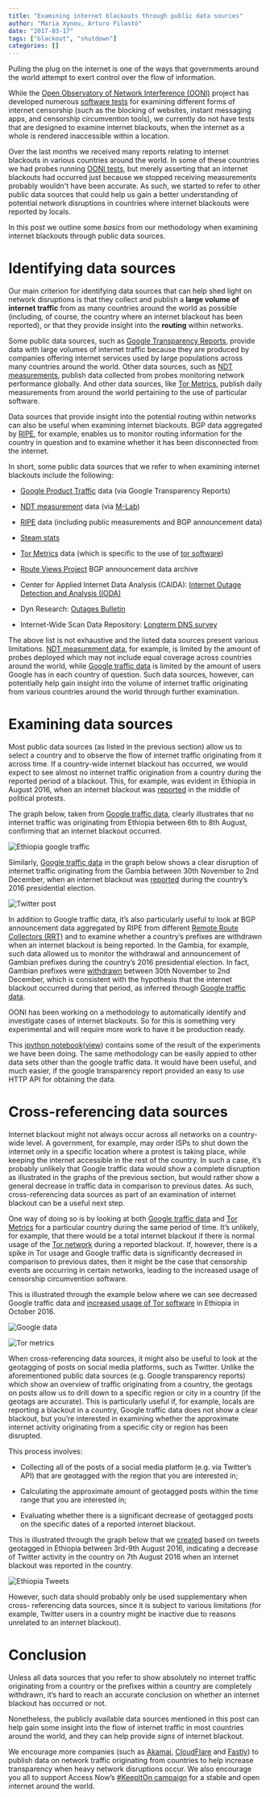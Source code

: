 ```yaml
---
title: "Examining internet blackouts through public data sources"
author: "Maria Xynou, Arturo Filastò"
date: "2017-03-17"
tags: ["blackout", "shutdown"]
categories: []
---
```


Pulling the plug on the internet is one of the ways that governments around the
world attempt to exert control over the flow of information.

While the [Open Observatory of Network Interference (OONI)](https://ooni.torproject.org/) project has developed numerous [software tests](https://github.com/TheTorProject/ooni-probe) for examining different
forms of internet censorship (such as the blocking of websites, instant
messaging apps, and censorship circumvention tools), we currently do not have
tests that are designed to examine internet blackouts, when the internet as a
whole is rendered inaccessible within a location.

Over the last months we received many reports relating to internet blackouts in
various countries around the world. In some of these countries we had probes
running [OONI tests](https://ooni.torproject.org//nettest/), but merely
asserting that an internet blackouts had occurred just because we stopped
receiving measurements probably wouldn't have been accurate. As such, we started
to refer to other public data sources that could help us gain a better
understanding of potential network disruptions in countries where internet
blackouts were reported by locals.

In this post we outline some *basics* from our methodology when examining internet
blackouts through public data sources.

# Identifying data sources

Our main criterion for identifying data sources that can help shed light on
network disruptions is that they collect and publish a **large volume of internet
traffic** from as many countries around the world as possible (including, of
course, the country where an internet blackout has been reported), or that they
provide insight into the **routing** within networks.

Some public data sources, such as [Google Transparency Reports](https://www.google.com/transparencyreport/traffic/?hl=en#expand=CG),
provide data with large volumes of internet traffic because they are produced by
companies offering internet services used by large populations across many
countries around the world. Other data sources, such as [NDT measurements](https://www.measurementlab.net/tools/ndt/), publish data collected
from probes monitoring network performance globally. And other data sources,
like [Tor Metrics](https://metrics.torproject.org/), publish daily measurements
from around the world pertaining to the use of particular software.

Data sources that provide insight into the potential routing within networks can
also be useful when examining internet blackouts. BGP data aggregated by
[RIPE](https://www.ripe.net/), for example, enables us to monitor routing
information for the country in question and to examine whether it has been
disconnected from the internet.

In short, some public data sources that we refer to when examining internet
blackouts include the following:

* [Google Product Traffic](https://www.google.com/transparencyreport/traffic/?hl=en#expand=CG) data (via Google Transparency Reports)

* [NDT measurement](https://www.measurementlab.net/tools/ndt/) data (via [M-Lab](https://www.measurementlab.net/))

* [RIPE](https://www.ripe.net/) data (including public measurements and BGP announcement data)

* [Steam stats](http://store.steampowered.com/stats/)

* [Tor Metrics](https://metrics.torproject.org/) data (which is specific to the use of [tor software](https://www.torproject.org/))

* [Route Views Project](http://www.routeviews.org/) BGP announcement data archive

* Center for Applied Internet Data Analysis (CAIDA): [Internet Outage Detection and Analysis (IODA)](http://www.caida.org/projects/ioda/) 

* Dyn Research: [Outages Bulletin](http://b2b.renesys.com/eventsbulletin/)

* Internet-Wide Scan Data Repository: [Longterm DNS survey](https://scans.io/study/washington-dns)

The above list is not exhaustive and the listed data sources present various
limitations. [NDT measurement data](https://www.measurementlab.net/tools/ndt/),
for example, is limited by the amount of probes deployed which may not include
equal coverage across countries around the world, while [Google traffic data](https://www.google.com/transparencyreport/traffic/?hl=en#expand=CG) is
limited by the amount of users Google has in each country of question. Such data
sources, however, can potentially help gain insight into the volume of internet
traffic originating from various countries around the world through further
examination.

# Examining data sources

Most public data sources (as listed in the previous section) allow us to select
a country and to observe the flow of internet traffic originating from it across
time. If a country-wide internet blackout has occurred, we would expect to see
almost no internet traffic origination from a country during the reported period
of a blackout. This, for example, was evident in Ethiopia in August 2016, when
an internet blackout was [reported](http://www.bbc.com/news/world-africa-36940906) in the middle of political protests.

The graph below, taken from [Google traffic data](https://www.google.com/transparencyreport/traffic/?hl=en#expand=CG),
clearly illustrates that no internet traffic was originating from Ethiopia
between 6th to 8th August, confirming that an internet blackout occurred.

![Ethiopia google traffic](/post/ethiopia-internet-shutdown-amidst-recent-protests/ethiopia-google-traffic.png)

Similarly, [Google traffic data](https://www.google.com/transparencyreport/traffic/explorer/?r=GM&l=WEBSEARCH&csd=1479483000000&ced=1480692600000) in the graph
below shows a clear disruption of internet traffic originating from the Gambia
between 30th November to 2nd December, when an internet blackout was
[reported](https://ooni.torproject.org/post/gambia-internet-shutdown/) during
the country’s 2016 presidential election.

![Twitter post](/post/gambia-shutdown/gambia-03.png)

In addition to Google traffic data, it’s also particularly useful to look at BGP
announcement data aggregated by RIPE from different [Remote Route Collectors (RRT)](https://www.ripe.net/analyse/internet-measurements/routing-information-service-ris/faq-ris/what-is-a-remote-route-collector-rrc) and to examine whether
a country’s prefixes are withdrawn when an internet blackout is being reported.
In the Gambia, for example, such data allowed us to monitor the withdrawal and
announcement of Gambian prefixes during the country’s 2016 presidential
election. In fact, Gambian prefixes were
[withdrawn](https://ooni.torproject.org/post/gambia-internet-shutdown/) between
30th November to 2nd December, which is consistent with the hypothesis that the
internet blackout occurred during that period, as inferred through [Google traffic data](https://www.google.com/transparencyreport/traffic/explorer/?r=GM&l=WEBSEARCH&csd=1479483000000&ced=1480692600000).

OONI has been working on a methodology to automatically identify and
investigate cases of internet blackouts. So for this is something very
experimental and will require more work to have it be production ready.

This [ipython notebook](/notebooks/internet-blackouts-google-traffic.ipynb)([view](/notebooks/internet-blackouts-google-traffic.html))
contains some of the result of the experiments we have been doing.
The same methodology can be easily appied to other data sets other than the
google traffic data. It would have been useful, and much easier, if the google
transparency report provided an easy to use HTTP API for obtaining the data.

# Cross-referencing data sources

Internet blackout might not always occur across all networks on a country-wide
level. A government, for example, may order ISPs to shut down the internet only
in a specific location where a protest is taking place, while keeping the
internet accessible in the rest of the country. In such a case, it’s probably
unlikely that Google traffic data would show a complete disruption as
illustrated in the graphs of the previous section, but would rather show a
general decrease in traffic data in comparison to previous dates. As such,
cross-referencing data sources as part of an examination of internet blackout
can be a useful next step.

One way of doing so is by looking at both [Google traffic data](https://www.google.com/transparencyreport/traffic/?hl=en#expand=CG) and
[Tor Metrics](https://metrics.torproject.org/) for a particular country during
the same period of time. It’s unlikely, for example, that there would be a total
internet blackout if there is normal usage of the [Tor network](https://www.torproject.org/) during a reported blackout. If, however,
there is a spike in Tor usage and Google traffic data is significantly decreased
in comparison to previous dates, then it might be the case that censorship
events are occurring in certain networks, leading to the increased usage of
censorship circumvention software.

This is illustrated through the example below where we can see decreased Google
traffic data and [increased usage of Tor software](https://metrics.torproject.org/userstats-relay-country.html?start=2016-08-06&end=2016-11-04&country=et&events=off) in Ethiopia
in October 2016.

![Google data](/post/ethiopia-report/et-01.png)

![Tor metrics](/post/ethiopia-report/et-03.png)

When cross-referencing data sources, it might also be useful to look at the
geotagging of posts on social media platforms, such as Twitter. Unlike the
aforementioned public data sources (e.g. Google transparency reports) which show
an overview of traffic originating from a country, the geotags on posts allow us
to drill down to a specific region or city in a country (if the geotags are
accurate). This is particularly useful if, for example, locals are reporting a
blackout in a country, Google traffic data does not show a clear blackout, but
you’re interested in examining whether the approximate internet activity
originating from a specific city or region has been disrupted.

This process involves:

* Collecting all of the posts of a social media platform (e.g. via Twitter’s API)
that are geotagged with the region that you are interested in;

* Calculating the approximate amount of geotagged posts within the time range that
you are interested in;

* Evaluating whether there is a significant decrease of geotagged posts on the
specific dates of a reported internet blackout.

This is illustrated through the graph below that we
[created](https://ooni.torproject.org/post/ethiopia-internet-shutdown-amidst-recent-protests/) based on tweets geotagged in Ethiopia between 3rd-9th August
2016, indicating a decrease of Twitter activity in the country on 7th August
2016 when an internet blackout was reported in the country.

![Ethiopia Tweets](/post/ethiopia-internet-shutdown-amidst-recent-protests/ethiopia-tweets.png)

However, such data should probably only be used supplementary when cross-
referencing data sources, since it is subject to various limitations (for
example, Twitter users in a country might be inactive due to reasons unrelated
to an internet blackout).

# Conclusion

Unless all data sources that you refer to show absolutely no internet traffic
originating from a country or the prefixes within a country are completely
withdrawn, it’s hard to reach an accurate conclusion on whether an internet
blackout has occurred or not.

Nonetheless, the publicly available data sources mentioned in this post can help
gain some insight into the flow of internet traffic in most countries around the
world, and they can help provide *signs* of internet blackout.

We encourage more companies (such as [Akamai](https://www.akamai.com/),
[CloudFlare](https://www.cloudflare.com/) and [Fastly](https://www.fastly.com/))
to publish data on network traffic originating from countries to help increase
transparency when heavy network disruptions occur. We also encourage you all to
support Access Now’s [#KeepItOn campaign](https://www.accessnow.org/keepiton/)
for a stable and open internet around the world.
